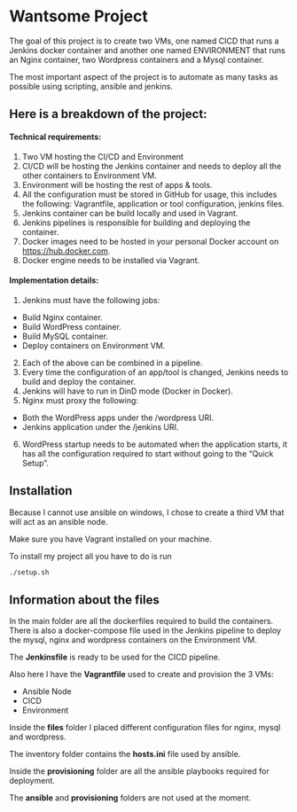 
# Wantsome Project

The goal of this project is to create two VMs, one named CICD that runs a Jenkins docker container and another one named ENVIRONMENT that runs an Nginx container, two Wordpress containers and a Mysql container.

The most important aspect of the project is to automate as many tasks as possible using scripting, ansible and jenkins.

## Here is a breakdown of the project: 

#### Technical requirements:

1. Two VM hosting the CI/CD and Environment
2. CI/CD will be hosting the Jenkins container and needs to deploy all the other containers to Environment VM.
3. Environment will be hosting the rest of apps & tools.
4. All the configuration must be stored in GitHub for usage, this includes the following: Vagrantfile, application or tool configuration, jenkins files.
5. Jenkins container can be build locally and used in Vagrant.
6. Jenkins pipelines is responsible for building and deploying the container.
7. Docker images need to be hosted in your personal Docker account on https://hub.docker.com.
8. Docker engine needs to be installed via Vagrant.

#### Implementation details:

1. Jenkins must have the following jobs:
- Build Nginx container.
- Build WordPress container.
- Build MySQL container.
- Deploy containers on Environment VM.
2. Each of the above can be combined in a pipeline.
3. Every time the configuration of an app/tool is changed, Jenkins needs to build and deploy the container.
4. Jenkins will have to run in DinD mode (Docker in Docker).
5. Nginx must proxy the following:
- Both the WordPress apps under the /wordpress URI.
- Jenkins application under the /jenkins URI.
6. WordPress startup needs to be automated when the application starts, it has all the configuration required to start without going to the “Quick Setup”.

## Installation

Because I cannot use ansible on windows, I chose to create a third VM that will act as an ansible node.

Make sure you have Vagrant installed on your machine.

To install my project all you have to do is run 

```bash
./setup.sh
```
    
## Information about the files

In the main folder are all the dockerfiles required to build the containers.\
There is also a docker-compose file used in the Jenkins pipeline to deploy the mysql, nginx and wordpress containers on the Environment VM.

The **Jenkinsfile** is ready to be used for the CICD pipeline.

Also here I have the **Vagrantfile** used to create and provision the 3 VMs:
- Ansible Node
- CICD
- Environment 

Inside the **files** folder I placed different configuration files for nginx, mysql and wordpress.

The inventory folder contains the **hosts.ini** file used by ansible.

Inside the **provisioning** folder are all the ansible playbooks required for deployment.

The **ansible** and **provisioning** folders are not used at the moment.